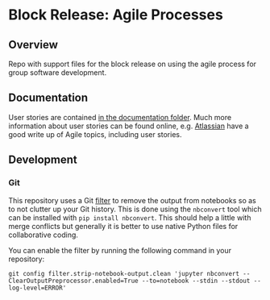 # Block Release: Agile Processes

## Overview

Repo with support files for the block release on using the agile process for group software development.

## Documentation

User stories are contained [in the documentation folder](./doc/stories.md). Much more information about user stories can be found online, e.g. [Atlassian](https://www.atlassian.com/agile/project-management/user-stories) have a good write up of Agile topics, including user stories.

## Development

### Git

This repository uses a Git [filter](https://git-scm.com/book/en/v2/Customizing-Git-Git-Attributes) to remove the output from notebooks so as to not clutter up your Git history. This is done using the `nbconvert` tool which can be installed with `pip install nbconvert`. This should help a little with merge conflicts but generally it is better to use native Python files for collaborative coding.

You can enable the filter by running the following command in your repository:

```shell
git config filter.strip-notebook-output.clean 'jupyter nbconvert --ClearOutputPreprocessor.enabled=True --to=notebook --stdin --stdout --log-level=ERROR'
```
